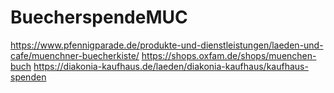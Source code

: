 # BuecherspendeMUC

https://www.pfennigparade.de/produkte-und-dienstleistungen/laeden-und-cafe/muenchner-buecherkiste/
https://shops.oxfam.de/shops/muenchen-buch
https://diakonia-kaufhaus.de/laeden/diakonia-kaufhaus/kaufhaus-spenden
